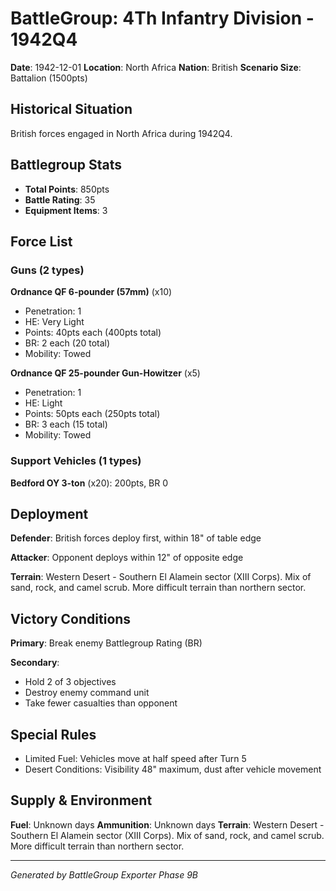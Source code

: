 # BattleGroup: 4Th Infantry Division - 1942Q4

**Date**: 1942-12-01
**Location**: North Africa
**Nation**: British
**Scenario Size**: Battalion (1500pts)

## Historical Situation

British forces engaged in North Africa during 1942Q4.

## Battlegroup Stats

- **Total Points**: 850pts
- **Battle Rating**: 35
- **Equipment Items**: 3

## Force List

### Guns (2 types)

**Ordnance QF 6-pounder (57mm)** (x10)
- Penetration: 1
- HE: Very Light
- Points: 40pts each (400pts total)
- BR: 2 each (20 total)
- Mobility: Towed

**Ordnance QF 25-pounder Gun-Howitzer** (x5)
- Penetration: 1
- HE: Light
- Points: 50pts each (250pts total)
- BR: 3 each (15 total)
- Mobility: Towed

### Support Vehicles (1 types)

**Bedford OY 3-ton** (x20): 200pts, BR 0

## Deployment

**Defender**: British forces deploy first, within 18" of table edge

**Attacker**: Opponent deploys within 12" of opposite edge

**Terrain**: Western Desert - Southern El Alamein sector (XIII Corps). Mix of sand, rock, and camel scrub. More difficult terrain than northern sector.

## Victory Conditions

**Primary**: Break enemy Battlegroup Rating (BR)

**Secondary**:
- Hold 2 of 3 objectives
- Destroy enemy command unit
- Take fewer casualties than opponent

## Special Rules

- Limited Fuel: Vehicles move at half speed after Turn 5
- Desert Conditions: Visibility 48" maximum, dust after vehicle movement

## Supply & Environment

**Fuel**: Unknown days
**Ammunition**: Unknown days
**Terrain**: Western Desert - Southern El Alamein sector (XIII Corps). Mix of sand, rock, and camel scrub. More difficult terrain than northern sector.

---

*Generated by BattleGroup Exporter Phase 9B*
